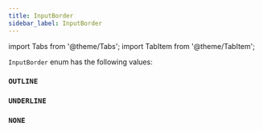 ```yaml
---
title: InputBorder
sidebar_label: InputBorder
---
```

import Tabs from '@theme/Tabs';
import TabItem from '@theme/TabItem';

`InputBorder` enum has the following values:

### `OUTLINE`
### `UNDERLINE`
### `NONE`
